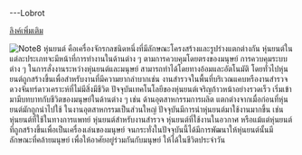 ---Lobrot



[ลิงค์เพิ่มเติม](https://www.autospinn.com/category/%E0%B8%A2%E0%B8%B5%E0%B9%88%E0%B8%AB%E0%B9%89%E0%B8%AD%E0%B8%A3%E0%B8%96%E0%B8%A2%E0%B8%99%E0%B8%95%E0%B9%8C/ferrari-%E0%B9%80%E0%B8%9F%E0%B8%AD%E0%B8%A3%E0%B9%8C%E0%B8%A3%E0%B8%B2%E0%B8%A3%E0%B8%B5%E0%B9%88/)

![Note8](https://i.ytimg.com/vi/vjCsXPTYJWk/maxresdefault.jpg)
หุ่นยนต์ คือเครื่องจักรกลชนิดหนึ่งที่มีลักษณะโครงสร้างและรูปร่างแตกต่างกัน หุ่นยนต์ในแต่ละประเภทจะมีหน้าที่การทำงานในด้านต่าง ๆ ตามการควบคุมโดยตรงของมนุษย์ การควบคุมระบบต่าง ๆ ในการสั่งงานระหว่างหุ่นยนต์และมนุษย์ สามารถทำได้โดยทางอ้อมและอัตโนมัติ โดยทั่วไปหุ่นยนต์ถูกสร้างขึ้นเพื่อสำหรับงานที่มีความยากลำบากเช่น งานสำรวจในพื้นที่บริเวณแคบหรืองานสำรวจดวงจันทร์ดาวเคราะห์ที่ไม่มีสิ่งมีชีวิต ปัจจุบันเทคโนโลยีของหุ่นยนต์เจริญก้าวหน้าอย่างรวดเร็ว เริ่มเข้ามามีบทบาทกับชีวิตของมนุษย์ในด้านต่าง ๆ เช่น ด้านอุตสาหกรรมการผลิต แตกต่างจากเมื่อก่อนที่หุ่นยนต์มักถูกนำไปใช้ ในงานอุตสาหกรรมเป็นส่วนใหญ่ ปัจจุบันมีการนำหุ่นยนต์มาใช้งานมากขึ้น เช่น หุ่นยนต์ที่ใช้ในทางการแพทย์ หุ่นยนต์สำหรับงานสำรวจ หุ่นยนต์ที่ใช้งานในอวกาศ หรือแม้แต่หุ่นยนต์ที่ถูกสร้างขึ้นเพื่อเป็นเครื่องเล่นของมนุษย์ จนกระทั่งในปัจจุบันนี้ได้มีการพัฒนาให้หุ่นยนต์นั้นมีลักษณะที่คล้ายมนุษย์ เพื่อให้อาศัยอยู่ร่วมกันกับมนุษย์ ให้ได้ในชีวิตประจำวัน
